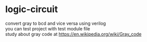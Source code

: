 # logic-circuit
convert gray to bcd and vice versa using verilog  
you can test project with test module file  
study about gray code at https://en.wikipedia.org/wiki/Gray_code

